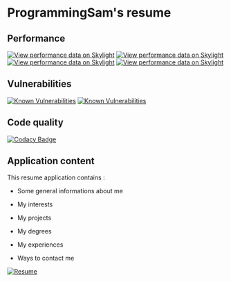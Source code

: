 # ProgrammingSam's resume

## Performance
[![View performance data on Skylight](https://badges.skylight.io/problem/HQf7ZchgF9Qt.svg?token=n05fIOB-nBjlM4GwTR11cAO2VCQTIu4qNyCqjDZQ1Yo)](https://www.skylight.io/app/applications/HQf7ZchgF9Qt)
[![View performance data on Skylight](https://badges.skylight.io/typical/HQf7ZchgF9Qt.svg?token=n05fIOB-nBjlM4GwTR11cAO2VCQTIu4qNyCqjDZQ1Yo)](https://www.skylight.io/app/applications/HQf7ZchgF9Qt)
[![View performance data on Skylight](https://badges.skylight.io/rpm/HQf7ZchgF9Qt.svg?token=n05fIOB-nBjlM4GwTR11cAO2VCQTIu4qNyCqjDZQ1Yo)](https://www.skylight.io/app/applications/HQf7ZchgF9Qt)
[![View performance data on Skylight](https://badges.skylight.io/status/HQf7ZchgF9Qt.svg?token=n05fIOB-nBjlM4GwTR11cAO2VCQTIu4qNyCqjDZQ1Yo)](https://www.skylight.io/app/applications/HQf7ZchgF9Qt)

## Vulnerabilities
[![Known Vulnerabilities](https://snyk.io/test/github/ProgrammingSam/programmingsam-resume/badge.svg?targetFile=Gemfile.lock)](https://snyk.io/test/github/ProgrammingSam/programmingsam-resume)
[![Known Vulnerabilities](https://snyk.io/test/github/ProgrammingSam/programmingsam-resume/badge.svg)](https://snyk.io/test/github/ProgrammingSam/programmingsam-resume)

## Code quality
[![Codacy Badge](https://api.codacy.com/project/badge/Grade/41b974d4a89b4d5cbd53c022e3ea94d5)](https://www.codacy.com?utm_source=github.com&amp;utm_medium=referral&amp;utm_content=ProgrammingSam/programmingam-resume&amp;utm_campaign=Badge_Grade)

## Application content
This resume application contains :

* Some general informations about me

* My interests

* My projects

* My degrees

* My experiences

* Ways to contact me

[![Resume](https://forthebadge.com/images/badges/built-with-love.svg)](https://programmingam.io)
